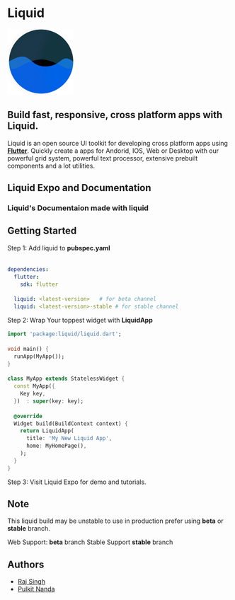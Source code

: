 # Liquid

<img src="../assets/logo_big.png" height="150">

## Build fast, responsive, cross platform apps with Liquid.

Liquid is an open source UI toolkit for developing cross platform apps using **[Flutter](https://flutter.dev/docs)**. Quickly create a apps for Andorid, IOS, Web or Desktop with our powerful grid system, powerful text processor, extensive prebuilt components and a lot utilities.

## Liquid Expo and Documentation
### Liquid's Documentaion made with liquid

## Getting Started

Step 1: Add liquid to **pubspec.yaml**

```yaml

dependencies:
  flutter:
    sdk: flutter
    
  liquid: <latest-version>   # for beta channel
  liquid: <latest-version>-stable # for stable channel   

```

Step 2: Wrap Your toppest widget with **LiquidApp**

```dart
import 'package:liquid/liquid.dart';

void main() {
  runApp(MyApp());
}

class MyApp extends StatelessWidget {
  const MyApp({
    Key key,
  })  : super(key: key);

  @override
  Widget build(BuildContext context) {
    return LiquidApp(
      title: 'My New Liquid App',
      home: MyHomePage(),
    );
  }
} 
```

Step 3: Visit Liquid Expo for demo and tutorials.

## Note
This liquid build may be unstable to use in production prefer using **beta** or **stable** branch.

Web Support: **beta** branch
Stable Support **stable** branch

## Authors
- [Raj Singh](https://www.linkedin.com/in/raj457036/)
- [Pulkit Nanda](https://www.linkedin.com/in/pulkit-nanda/)